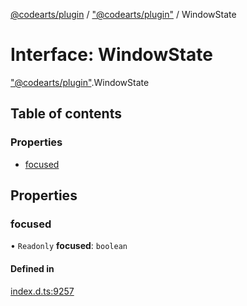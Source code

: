 [@codearts/plugin](../README.md) / ["@codearts/plugin"](../modules/_codearts_plugin_.md) / WindowState

# Interface: WindowState

["@codearts/plugin"](../modules/_codearts_plugin_.md).WindowState

## Table of contents

### Properties

- [focused](codearts_plugin_.WindowState.md#focused)

## Properties

### focused

• `Readonly` **focused**: `boolean`

#### Defined in

[index.d.ts:9257](https://github.com/huaweicloud/cloudide-plugin-api/blob/b58031b/index.d.ts#L9257)
